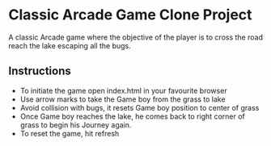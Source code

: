 # Classic Arcade Game Clone Project

A classic Arcade game where the objective of the player is to cross the road reach the lake escaping all the bugs.

## Instructions

- To initiate the game open index.html in your favourite browser
- Use arrow marks to take the Game boy from the grass to lake
- Avoid collision with bugs, it resets Game boy position to center of grass
- Once Game boy reaches the lake, he comes back to right corner of grass to begin his Journey again.
- To reset the game, hit refresh


